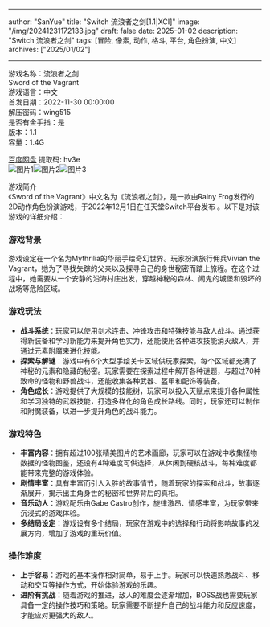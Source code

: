
---
author: "SanYue"
title: "Switch 流浪者之剑[1.1|XCI]"
image: "/img/20241231172133.jpg"
draft: false
date: 2025-01-02
description: "Switch 流浪者之剑"
tags: [冒险, 像素, 动作, 格斗, 平台, 角色扮演, 中文]
archives: ["2025/01/02"]

---

游戏名称：流浪者之剑   
Sword of the Vagrant    
游戏语言：中文  
首发日期：2022-11-30 00:00:00  
解压密码：wing515  
是否有金手指：是  
版本：1.1   
容量：1.4G

[百度网盘](https://pan.baidu.com/s/1sKMeM6qptB8N9STqWH-iuQ) 提取码: hv3e  
![图片1](/img/6a3836.jpg)![图片2](/img/77b45e.jpg)![图片3](/img/d252a6.jpg)  

游戏简介  
《Sword of the Vagrant》中文名为《流浪者之剑》，是一款由Rainy Frog发行的2D动作角色扮演游戏，于2022年12月1日在任天堂Switch平台发布 。以下是对该游戏的详细介绍：

### 游戏背景
游戏设定在一个名为Mythrilia的华丽手绘奇幻世界。玩家扮演旅行佣兵Vivian the Vagrant，她为了寻找失踪的父亲以及探寻自己的身世秘密而踏上旅程。在这个过程中，她需要从一个安静的沿海村庄出发，穿越神秘的森林、闹鬼的城堡和毁坏的战场等危险区域。

### 游戏玩法
- **战斗系统**：玩家可以使用剑术连击、冲锋攻击和特殊技能与敌人战斗。通过获得新装备和学习新能力来提升角色实力，还能使用各种进攻技能消灭敌人，并通过元素附魔来进化技能。
- **探索与解谜**：游戏中有6个大型手绘关卡区域供玩家探索，每个区域都充满了神秘的元素和隐藏的秘密。玩家需要在探索过程中解开各种谜题，与超过70种致命的怪物和野兽战斗，还能收集各种武器、盔甲和配饰等装备。
- **角色成长**：游戏提供了大规模的技能树，玩家可以投入天赋点来提升各种属性和学习独特的武器技能，打造多样化的角色成长路线。同时，玩家还可以制作和附魔装备，以进一步提升角色的战斗能力。

### 游戏特色
- **丰富内容**：拥有超过100张精美图片的艺术画廊，玩家可以在游戏中收集怪物数据的怪物图鉴，还设有4种难度可供选择，从休闲到硬核战斗，每种难度都能带来完整的游戏体验。
- **剧情丰富**：具有丰富而引人入胜的故事情节，随着玩家的探索和战斗，故事逐渐展开，揭示出主角身世的秘密和世界背后的真相。
- **音乐动人**：游戏配乐由Gabe Castro创作，旋律激昂、情感丰富，为玩家带来沉浸式的游戏体验。
- **多结局设定**：游戏设有多个结局，玩家在游戏中的选择和行动将影响故事的发展方向，增加了游戏的重玩价值。

### 操作难度
- **上手容易**：游戏的基本操作相对简单，易于上手。玩家可以快速熟悉战斗、移动和交互等操作方式，开始体验游戏的乐趣。
- **进阶有挑战**：随着游戏的推进，敌人的难度会逐渐增加，BOSS战也需要玩家具备一定的操作技巧和策略。玩家需要不断提升自己的战斗能力和反应速度，才能应对更强大的敌人。
